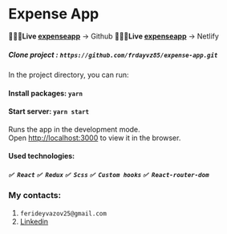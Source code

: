 # Expense App

🔆✅🔴**Live [expenseapp](https://frdayvz85.github.io/expense-app/)** -> Github
🔆✅🔴**Live [expenseapp](https://expense-appp.netlify.app/)** -> Netlify

##### Clone project : `https://github.com/frdayvz85/expense-app.git`

In the project directory, you can run:

#### Install packages: `yarn`

#### Start server: `yarn start`

Runs the app in the development mode.\
Open [http://localhost:3000](http://localhost:3000) to view it in the browser.

#### Used technologies:

##### `✅ React` `✅ Redux` `✅ Scss` `✅ Custom hooks` `✅ React-router-dom`

### My contacts:

1. `ferideyvazov25@gmail.com`
2. [Linkedin](<[http://localhost:3000](http://localhost:3000)>)
